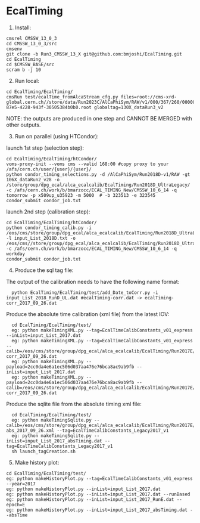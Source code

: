 EcalTiming
================

1) Install:

```
cmsrel CMSSW_13_0_3
cd CMSSW_13_0_3/src
cmsenv
git clone -b Run3_CMSSW_13_X git@github.com:bmjoshi/EcalTiming.git
cd EcalTiming
cd $CMSSW_BASE/src
scram b -j 10
```

2) Run local:

```
cd EcalTiming/EcalTiming/
cmsRun test/ecalTime_fromAlcaStream_cfg.py files=root://cms-xrd-global.cern.ch//store/data/Run2023C/AlCaPhiSym/RAW/v1/000/367/260/00000/6612587f-87e5-4228-943f-30505384b0b0.root globaltag=130X_dataRun3_v2
```
 NOTE: the outputs are produced in one step and CANNOT BE MERGED with other outputs.
    
3) Run on parallel (using HTCondor):

launch 1st step (selection step):
```
cd EcalTiming/EcalTiming/htCondor/
voms-proxy-init --voms cms --valid 168:00 #copy proxy to your /afs/cern.ch/user/{user}/{user}/
python condor_timing_selections.py -d /AlCaPhiSym/Run2018D-v1/RAW -gt 106X_dataRun2_v28 -o /store/group/dpg_ecal/alca_ecalcalib/EcalTiming/Run2018D_UltraLegacy/ -c /afs/cern.ch/work/b/bmarzocc/ECAL_TIMING_New/CMSSW_10_6_14 -q tomorrow -p x509up_u35923 -m 5000  # -b 323513 -e 323545
condor_submit condor_job.txt
```
launch 2nd step (calibration step):
```
cd EcalTiming/EcalTiming/htCondor/
python condor_timing_calib.py -i /eos/cms/store/group/dpg_ecal/alca_ecalcalib/EcalTiming/Run2018D_UltraLegacy/ -l input_List_2018D.txt -o /eos/cms//store/group/dpg_ecal/alca_ecalcalib/EcalTiming/Run2018D_UltraLegacy/Calib/ -c /afs/cern.ch/work/b/bmarzocc/ECAL_TIMING_New/CMSSW_10_6_14 -q workday
condor_submit condor_job.txt
```
4) Produce the sql tag file:

The output of the calibration needs to have the following name format:

```
  python EcalTiming/EcalTiming/test/add_Date_toCorr.py -i input_List_2018_RunD_UL.dat #ecalTiming-corr.dat -> ecalTiming-corr_2017_09_26.dat
```
Produce the absolute time calibration (xml file) from the latest IOV:
```
  cd EcalTiming/EcalTiming/test/
  eg: python makeTimingXML.py --tag=EcalTimeCalibConstants_v01_express --inList=input_List_2017.dat
  eg: python makeTimingXML.py --tag=EcalTimeCalibConstants_v01_express --calib=/eos/cms/store/group/dpg_ecal/alca_ecalcalib/EcalTiming/Run2017E/Calibration/303948/ecalTiming-corr_2017_09_26.dat
  eg: python makeTimingXML.py --payload=2cc0da4e6a1ec506d037aa476e76bca8ac9ab9fb --inList=input_List_2017.dat
  eg: python makeTimingXML.py --payload=2cc0da4e6a1ec506d037aa476e76bca8ac9ab9fb --calib=/eos/cms/store/group/dpg_ecal/alca_ecalcalib/EcalTiming/Run2017E/Calibration/303948/ecalTiming-corr_2017_09_26.dat
```
Produce the sqlite file from the absolute timing xml file:
```
  cd EcalTiming/EcalTiming/test/
  eg: python makeTimingSqlite.py --calib=/eos/cms/store/group/dpg_ecal/alca_ecalcalib/EcalTiming/Run2017E/Calibration/303948/ecalTiming-abs_2017_09_26.xml --tag=EcalTimeCalibConstants_Legacy2017_v1
  eg: python makeTimingSqlite.py --inList=input_List_2017_absTiming.dat --tag=EcalTimeCalibConstants_Legacy2017_v1 
  sh launch_tagCreation.sh
```
5) Make history plot:
```   
cd EcalTiming/EcalTiming/test/
eg: python makeHistoryPlot.py --tag=EcalTimeCalibConstants_v01_express --year=2017
eg: python makeHistoryPlot.py --inList=input_List_2017.dat
eg: python makeHistoryPlot.py --inList=input_List_2017.dat --runBased
eg: python makeHistoryPlot.py --inList=input_List_2017_RunE.dat --epoch=E
eg: python makeHistoryPlot.py --inList=input_List_2017_absTiming.dat --absTime
``` 
